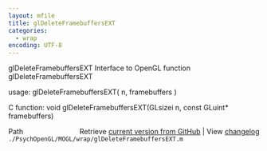 ```yaml
---
layout: mfile
title: glDeleteFramebuffersEXT
categories:
  - wrap
encoding: UTF-8
---
```


glDeleteFramebuffersEXT  Interface to OpenGL function glDeleteFramebuffersEXT

usage:  glDeleteFramebuffersEXT( n, framebuffers )

C function:  void glDeleteFramebuffersEXT(GLsizei n, const GLuint\* framebuffers)


<div class="code_header" style="text-align:right;">
  <span style="float:left;">Path&nbsp;&nbsp;</span> <span class="counter">Retrieve <a href=
  "https://raw.github.com/Psychtoolbox-3/Psychtoolbox-3/beta/./PsychOpenGL/MOGL/wrap/glDeleteFramebuffersEXT.m">current version from GitHub</a> | View <a href=
  "https://github.com/Psychtoolbox-3/Psychtoolbox-3/commits/beta/./PsychOpenGL/MOGL/wrap/glDeleteFramebuffersEXT.m">changelog</a></span>
</div>
<div class="code">
  <code>./PsychOpenGL/MOGL/wrap/glDeleteFramebuffersEXT.m</code>
</div>
